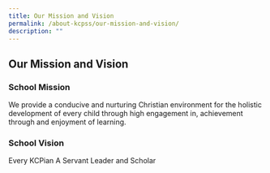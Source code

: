 ```yaml
---
title: Our Mission and Vision
permalink: /about-kcpss/our-mission-and-vision/
description: ""
---
```

## Our Mission and Vision


  
  

### School Mission


We provide a conducive and nurturing Christian environment for the holistic development of every child through high engagement in, achievement through and enjoyment of learning.

### School Vision


Every KCPian A Servant Leader and Scholar